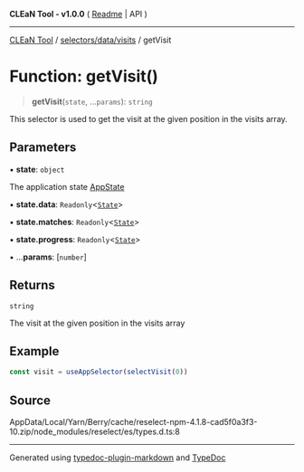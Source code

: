 **CLEaN Tool - v1.0.0** ( [Readme](../../../../README.md) \| API )

***

[CLEaN Tool](../../../../modules.md) / [selectors/data/visits](../README.md) / getVisit

# Function: getVisit()

> **getVisit**(`state`, ...`params`): `string`

This selector is used to get the visit at the given position in the visits array.

## Parameters

▪ **state**: `object`

The application state [AppState](../../../../app/store/type-aliases/AppState.md)

▪ **state.data**: `Readonly`\<[`State`](../../../../reducers/data/interfaces/State.md)\>

▪ **state.matches**: `Readonly`\<[`State`](../../../progress/progress/private/interfaces/State.md)\>

▪ **state.progress**: `Readonly`\<[`State`](../../../progress/progress/private/interfaces/State.md)\>

▪ ...**params**: [`number`]

## Returns

`string`

The visit at the given position in the visits array

## Example

```ts
const visit = useAppSelector(selectVisit(0))
```

## Source

AppData/Local/Yarn/Berry/cache/reselect-npm-4.1.8-cad5f0a3f3-10.zip/node\_modules/reselect/es/types.d.ts:8

***

Generated using [typedoc-plugin-markdown](https://www.npmjs.com/package/typedoc-plugin-markdown) and [TypeDoc](https://typedoc.org/)
